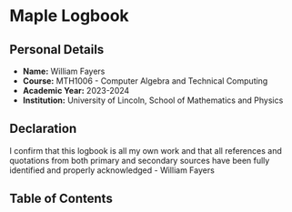 # Maple Logbook

## Personal Details

- **Name:** William Fayers
- **Course:** MTH1006 - Computer Algebra and Technical Computing
- **Academic Year:** 2023-2024
- **Institution:** University of Lincoln, School of Mathematics and Physics

## Declaration

I confirm that this logbook is all my own work and that all references and quotations from both primary and secondary sources have been fully identified and properly acknowledged - William Fayers

## Table of Contents

